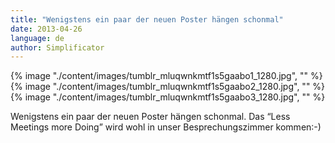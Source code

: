 ```yaml
---
title: "Wenigstens ein paar der neuen Poster hängen schonmal"
date: 2013-04-26
language: de
author: Simplificator
---
```


{% image "./content/images/tumblr_mluqwnkmtf1s5gaabo1_1280.jpg", "" %}
{% image "./content/images/tumblr_mluqwnkmtf1s5gaabo2_1280.jpg", "" %}
{% image "./content/images/tumblr_mluqwnkmtf1s5gaabo3_1280.jpg", "" %}

Wenigstens ein paar der neuen Poster hängen schonmal. Das “Less Meetings more Doing” wird wohl in unser Besprechungszimmer kommen:-)
